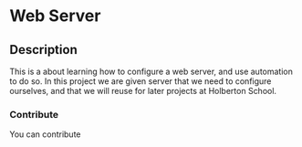 # Web Server

## Description
This is a about learning how to configure a web server, and use automation to do so. In this project we are given server that we need to configure ourselves, and that we will reuse for later projects at Holberton School.

### Contribute
You can contribute